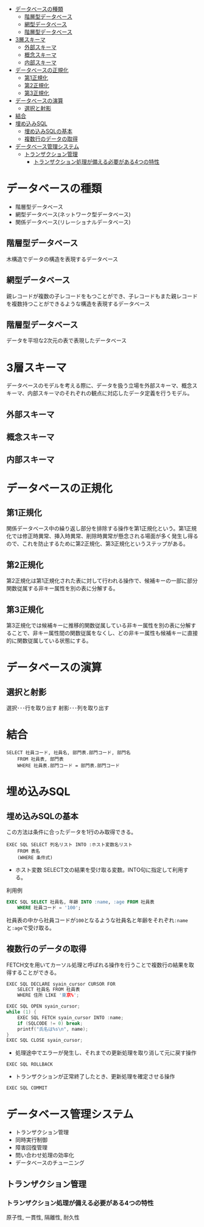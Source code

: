 - [データベースの種類](#データベースの種類)
  - [階層型データベース](#階層型データベース)
  - [網型データベース](#網型データベース)
  - [階層型データベース](#階層型データベース-1)
- [3層スキーマ](#3層スキーマ)
  - [外部スキーマ](#外部スキーマ)
  - [概念スキーマ](#概念スキーマ)
  - [内部スキーマ](#内部スキーマ)
- [データベースの正規化](#データベースの正規化)
  - [第1正規化](#第1正規化)
  - [第2正規化](#第2正規化)
  - [第3正規化](#第3正規化)
- [データベースの演算](#データベースの演算)
  - [選択と射影](#選択と射影)
- [結合](#結合)
- [埋め込みSQL](#埋め込みsql)
  - [埋め込みSQLの基本](#埋め込みsqlの基本)
  - [複数行のデータの取得](#複数行のデータの取得)
- [データベース管理システム](#データベース管理システム)
  - [トランザクション管理](#トランザクション管理)
    - [トランザクション処理が備える必要がある4つの特性](#トランザクション処理が備える必要がある4つの特性)

# データベースの種類
- 階層型データベース
- 網型データベース(ネットワーク型データベース)
- 関係データベース(リレーショナルデータベース)

## 階層型データベース
木構造でデータの構造を表現するデータベース

## 網型データベース
親レコードが複数の子レコードをもつことができ、子レコードもまた親レコードを複数持つことができるような構造を表現するデータベース

## 階層型データベース
データを平坦な2次元の表で表現したデータベース

# 3層スキーマ
データベースのモデルを考える際に、データを扱う立場を外部スキーマ、概念スキーマ、内部スキーマのそれぞれの観点に対応したデータ定義を行うモデル。

## 外部スキーマ


## 概念スキーマ

## 内部スキーマ


# データベースの正規化
## 第1正規化
関係データベース中の繰り返し部分を排除する操作を第1正規化という。第1正規化では修正時異常、挿入時異常、削除時異常が懸念される場面が多く発生し得るので、これを防止するために第2正規化、第3正規化というステップがある。

## 第2正規化
第2正規化は第1正規化された表に対して行われる操作で、候補キーの一部に部分関数従属する非キー属性を別の表に分解する。

## 第3正規化
第3正規化では候補キーに推移的関数従属している非キー属性を別の表に分解することで、非キー属性間の関数従属をなくし、どの非キー属性も候補キーに直接的に関数従属している状態にする。

# データベースの演算
## 選択と射影
選択･･･行を取り出す
射影･･･列を取り出す

# 結合
```
SELECT 社員コード, 社員名, 部門表.部門コード, 部門名
    FROM 社員表, 部門表
    WHERE 社員表.部門コード = 部門表.部門コード
```

# 埋め込みSQL
## 埋め込みSQLの基本
この方法は条件に合ったデータを1行のみ取得できる。
```
EXEC SQL SELECT 列名リスト INTO :ホスト変数名リスト
    FROM 表名
    (WHERE 条件式)
```

- ホスト変数
SELECT文の結果を受け取る変数。INTO句に指定して利用する。

利用例
```mysql:example.sql
EXEC SQL SELECT 社員名, 年齢 INTO :name, :age FROM 社員表
    WHERE 社員コード = '100';
```
社員表の中から社員コードが`100`となるような社員名と年齢をそれぞれ`:name`と`:age`で受け取る。

## 複数行のデータの取得
FETCH文を用いてカーソル処理と呼ばれる操作を行うことで複数行の結果を取得することができる。

```c:example.c
EXEC SQL DECLARE syain_cursor CURSOR FOR
    SELECT 社員名 FROM 社員表
    WHERE 住所 LIKE '東京%';

EXEC SQL OPEN syain_cursor;
while (1) {
    EXEC SQL FETCH syain_cursor INTO :name;
    if (SQLCODE != 0) break;
    printf("氏名は%s\n", name);
}
EXEC SQL CLOSE syain_cursor;
```

- 処理途中でエラーが発生し、それまでの更新処理を取り消して元に戻す操作

`EXEC SQL ROLLBACK`

- トランザクションが正常終了したとき、更新処理を確定させる操作

`EXEC SQL COMMIT`


# データベース管理システム
- トランザクション管理
- 同時実行制御
- 障害回復管理
- 問い合わせ処理の効率化
- データベースのチューニング

## トランザクション管理
### トランザクション処理が備える必要がある4つの特性
原子性, 一貫性, 隔離性, 耐久性
